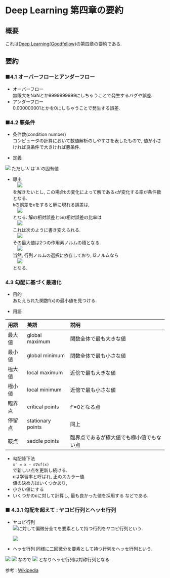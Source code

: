 # Deep Learning 第四章の要約
## 概要
 これは[Deep Learning(Goodfellow)](http://www.deeplearningbook.org/)の第四章の要約である.
 
## 要約
### ■4.1 オーバーフローとアンダーフロー
- オーバーフロー  
 無限大をNaNとか9999999999にしちゃうことで発生するバグや誤差.
- アンダーフロー  
 0.000000001とかを0にしちゃうことで発生する誤差.
 
 
### ■4.2 悪条件
- 条件数(condition number)  
  コンピュータの計算において数値解析のしやすさを表したもので, 値が小さければ良条件で大きければ悪条件.
  
- 定義  
<img src="https://latex.codecogs.com/gif.latex?\kappa(\mathbf{a})&space;=&space;max_i_j|\frac{\lambda_i}{\lambda_j}|">  
ただし`λ`は`A`の固有値  


- 導出  
　<img src="https://latex.codecogs.com/gif.latex?\boldsymbol{Ax=b}">  
を解きたいとし, この場合`b`の変化によって解である`x`が変化する率が条件数となる.  
`b`の誤差を`e`をすると解に現れる誤差は,  
　<img src="https://latex.codecogs.com/gif.latex?\boldsymbol{A^{-1}e}">  
となる. 解の相対誤差と`b`の相対誤差の比率は  
　<img src="https://wikimedia.org/api/rest_v1/media/math/render/svg/2ca16d17b71cd68866c440f1570b5d6a3ddcf7c7">  
これは次のように書き変えられる.  
　<img src="https://wikimedia.org/api/rest_v1/media/math/render/svg/bbc5a312d28f4164729fcadb782ade45cb713aed">  
その最大値は2つの作用素ノルムの積となる.  
　<img src="https://wikimedia.org/api/rest_v1/media/math/render/svg/da986df19c176694bafcb2ddafb2bbfc176d7543">  
当然, 行列ノルムの選択に依存しており, l2ノルムなら  
　<img src="https://latex.codecogs.com/gif.latex?\kappa(\mathbf{A})&space;=&space;max_i_j|\frac{\lambda_i}{\lambda_j}|">  
となる.  

### 4.3 勾配に基づく最適化
- 目的  
あたえられた関数f(x)の最小値を見つける.  

- 用語  

|用語|英語|説明|
|:--|:--|:--|
|最大値|global maximum|関数全体で最も大きな値|
|最小値|global minimum|関数全体で最も小さな値|
|極大値|local maximum|近傍で最も大きな値|
|極小値|local minimum|近傍で最も小さな値|
|臨界点|critical points|f'=0となる点|
|停留点|stationary points|同上|
|鞍点|saddle points|臨界点であるが極大値でも極小値でもない点|

- 勾配降下法  
`x′ = x − ε∇xf(x)`  
で新しい点を更新し続ける.  
εは学習率と呼ばれ, 正のスカラー値.  
値の決め方はいくつかあり,  
 - 小さい値にする
 - いくつかのεに対して計算し, 最も良かった値を採用する
などである.

### ■ 4.3.1 勾配を超えて : ヤコビ行列とヘッセ行列
- ヤコビ行列  
 <img src="https://latex.codecogs.com/png.latex?\dpi{100}&space;\bold{f}&space;:&space;\mathbb{R}^m&space;\rightarrow&space;\mathbb{R}^n">に対して偏微分全てを要素として持つ行列をヤコビ行列という.
  
  <img src="https://wikimedia.org/api/rest_v1/media/math/render/svg/558b96dafe4ebf938854bf40b8329072f04b7264">  
  
- ヘッセ行列
 同様に二回微分を要素として持つ行列をヘッセ行列という.
 
 <img src="https://wikimedia.org/api/rest_v1/media/math/render/svg/46867b3c208d4bb9b3db3077053b3fd6317ff44d">
 <img src="https://latex.codecogs.com/png.latex?\dpi{100}&space;\huge&space;\frac{\partial^2}{\partial&space;x_i&space;\partial&space;x_j}f(\bold&space;x)&space;=&space;\frac{\partial^2}{\partial&space;x_j&space;\partial&space;x_i}f(\bold&space;x)">
 なので
 <img src="https://latex.codecogs.com/png.latex?\dpi{100}&space;\huge&space;H_{i,&space;j}&space;=&space;H_{j,&space;i}">
となりヘッセ行列は対称行列となる.

参考 : [Wikipedia](https://ja.wikipedia.org/wiki/%E6%9D%A1%E4%BB%B6%E6%95%B0)  
